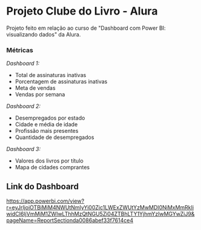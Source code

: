 # Projeto Clube do Livro - Alura
Projeto feito em relação ao curso de "Dashboard com Power BI: visualizando dados" da Alura.


### Métricas

*Dashboard 1:*
- Total de assinaturas inativas
- Porcentagem de assinaturas inativas 
- Meta de vendas
- Vendas por semana

*Dashboard 2:*
- Desempregados por estado
- Cidade e média de idade 
- Profissão mais presentes
- Quantidade de desempregados

*Dashboard 3:*
- Valores dos livros por título
- Mapa de cidades comprantes

## Link do Dashboard
https://app.powerbi.com/view?r=eyJrIjoiOTBiMjM4NWUtNmIyYi00Zjc1LWExZWUtYzMwMDI0NjMxMmRkIiwidCI6IjVmMjM1ZWIwLThhMzQtNGU5Zi04ZTBhLTY1YjhmYzIwMGYwZiJ9&pageName=ReportSectionda0086abef33f7614ce4

